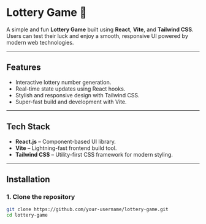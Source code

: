 # Lottery Game 🎰

A simple and fun **Lottery Game** built using **React**, **Vite**, and **Tailwind CSS**.  
Users can test their luck and enjoy a smooth, responsive UI powered by modern web technologies.

---

## Features
- Interactive lottery number generation.
- Real-time state updates using React hooks.
- Stylish and responsive design with Tailwind CSS.
- Super-fast build and development with Vite.

---

## Tech Stack
- **React.js** – Component-based UI library.
- **Vite** – Lightning-fast frontend build tool.
- **Tailwind CSS** – Utility-first CSS framework for modern styling.

---

## Installation

### 1. Clone the repository
```bash
git clone https://github.com/your-username/lottery-game.git
cd lottery-game
